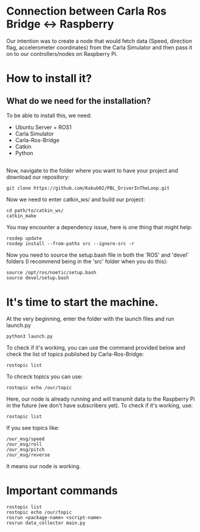 # Connection between Carla Ros Bridge <-> Raspberry
Our intention was to create a node that would fetch data (Speed, direction flag, accelerometer coordinates) from the Carla Simulator and then pass it on to our controllers/nodes on Raspberry Pi.

# How to install it?

## What do we need for the installation?
To be able to install this, we need:
- Ubuntu Server + ROS1
- Carla Simulator
- Carla-Ros-Bridge
- Catkin
- Python

## 
Now, navigate to the folder where you want to have your project and download our repository:

```
git clone https://github.com/Kakub02/PBL_DriverInTheLoop.git
```
Now we need to enter catkin_ws/ and build our project:
```
cd path/to/catkin_ws/
catkin_make
```

You may encounter a dependency issue, here is one thing that might help:
```
rosdep update
rosdep install --from-paths src --ignore-src -r
```

Now you need to source the setup.bash file in both the 'ROS' and 'devel' folders (I recommend being in the 'src' folder when you do this):
```
source /opt/ros/noetic/setup.bash
source devel/setup.bash
```

# It's time to start the machine.
At the very beginning, enter the folder with the launch files and run launch.py

```
python3 launch.py
```

To check if it's working, you can use the command provided below and check the list of topics published by Carla-Ros-Bridge:
```
rostopic list
```
To chceck topics you can use:
```
rostopic echo /our/topic
```

Here, our node is already running and will transmit data to the Raspberry Pi in the future (we don't have subscribers yet). To check if it's working, use:
```
rostopic list
```

If you see topics like:
```
/our_msg/speed
/our_msg/roll
/our_msg/pitch
/our_msg/reverse
```
It means our node is working.

# Important commands
```!important
rostopic list
rostopic echo /our/topic
rosrun <package-name> <script-name>
rosrun data_collector main.py
```
